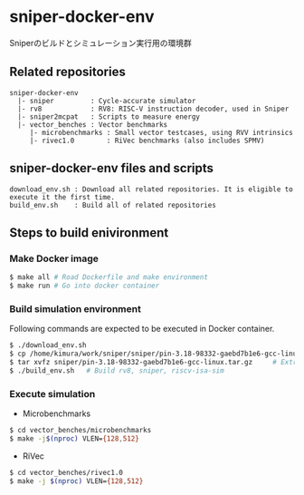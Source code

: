 # sniper-docker-env

Sniperのビルドとシミュレーション実行用の環境群

## Related repositories

```
sniper-docker-env
  |- sniper         : Cycle-accurate simulator
  |- rv8            : RV8: RISC-V instruction decoder, used in Sniper
  |- sniper2mcpat   : Scripts to measure energy
  |- vector_benches : Vector benchmarks
     |- microbenchmarks : Small vector testcases, using RVV intrinsics
     |- rivec1.0        : RiVec benchmarks (also includes SPMV)
```

## sniper-docker-env files and scripts

```
download_env.sh : Download all related repositories. It is eligible to execute it the first time.
build_env.sh    : Build all of related repositories
```

## Steps to build enivironment

### Make Docker image

```sh
$ make all # Road Dockerfile and make environment
$ make run # Go into docker container
```

### Build simulation environment

Following commands are expected to be executed in Docker container.

```sh
$ ./download_env.sh
$ cp /home/kimura/work/sniper/sniper/pin-3.18-98332-gaebd7b1e6-gcc-linux.tar.gz sniper/
$ tar xvfz sniper/pin-3.18-98332-gaebd7b1e6-gcc-linux.tar.gz     # Extract pin files into head directory of sniper
$ ./build_env.sh   # Build rv8, sniper, riscv-isa-sim
```

### Execute simulation

- Microbenchmarks

```sh
$ cd vector_benches/microbenchmarks
$ make -j$(nproc) VLEN={128,512}
```

- RiVec

```sh
$ cd vector_benches/rivec1.0
$ make -j $(nproc) VLEN={128,512}
```

